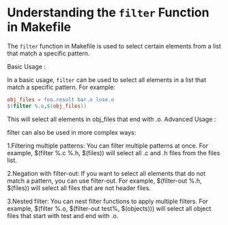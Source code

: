 # Understanding the `filter` Function in Makefile

The `filter` function in Makefile is used to select certain elements from a list that match a specific pattern. 

Basic Usage : 

In a basic usage, `filter` can be used to select all elements in a list that match a specific pattern. For example:

```makefile
obj_files = foo.result bar.o lose.o
$(filter %.o,$(obj_files))
```

This will select all elements in obj_files that end with .o.
Advanced Usage :

filter can also be used in more complex ways:

1.Filtering multiple patterns: You can filter multiple patterns at once. For example, $(filter %.c %.h, $(files)) will select all .c and .h files from the files list.

2.Negation with filter-out: If you want to select all elements that do not match a pattern, you can use filter-out. For example, $(filter-out %.h, $(files)) will select all files that are not header files.

3.Nested filter: You can nest filter functions to apply multiple filters. For example, $(filter %.o, $(filter-out test%, $(objects))) will select all object files that start with test and end with .o.

